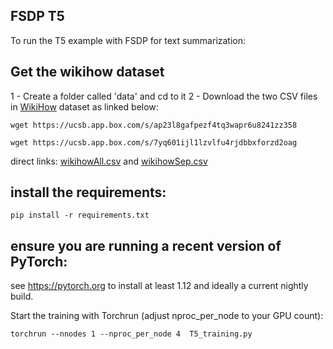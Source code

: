 ## FSDP T5

To run the T5 example with FSDP for text summarization:

## Get the wikihow dataset
1 - Create a folder called 'data' and cd to it
2 -  Download the two CSV files in [WikiHow](https://github.com/mahnazkoupaee/WikiHow-Dataset) dataset as linked below:
~~~
wget https://ucsb.app.box.com/s/ap23l8gafpezf4tq3wapr6u8241zz358 
~~~
~~~
wget https://ucsb.app.box.com/s/7yq601ijl1lzvlfu4rjdbbxforzd2oag
~~~
direct links:
[wikihowAll.csv](https://ucsb.app.box.com/s/ap23l8gafpezf4tq3wapr6u8241zz358) and 
[wikihowSep.csv](https://ucsb.app.box.com/s/7yq601ijl1lzvlfu4rjdbbxforzd2oag)

## install the requirements:
~~~
pip install -r requirements.txt
~~~
## ensure you are running a recent version of PyTorch:
see https://pytorch.org to install at least 1.12 and ideally a current nightly build. 

Start the training with Torchrun (adjust nproc_per_node to your GPU count):

```
torchrun --nnodes 1 --nproc_per_node 4  T5_training.py

```
